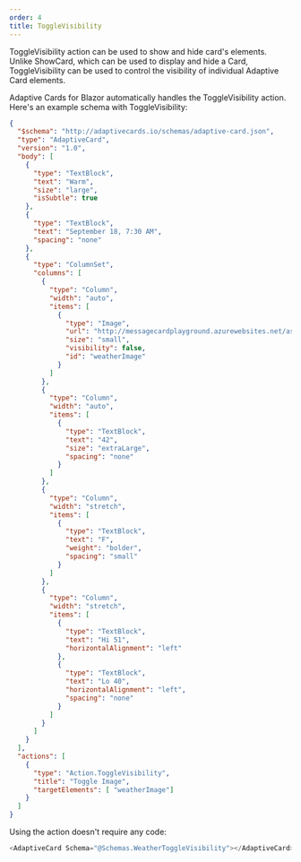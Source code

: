 ```yaml
---
order: 4
title: ToggleVisibility
---
```


ToggleVisibility action can be used to show and hide card's elements. Unlike ShowCard, which can be used to display and hide a Card, ToggleVisibility can be used to control the visibility of individual Adaptive Card elements.

Adaptive Cards for Blazor automatically handles the ToggleVisibility action. Here's an example schema with ToggleVisibility:

```json {.line-numbers}
{
  "$schema": "http://adaptivecards.io/schemas/adaptive-card.json",
  "type": "AdaptiveCard",
  "version": "1.0",
  "body": [
    {
      "type": "TextBlock",
      "text": "Warm",
      "size": "large",
      "isSubtle": true
    },
    {
      "type": "TextBlock",
      "text": "September 18, 7:30 AM",
      "spacing": "none"
    },
    {
      "type": "ColumnSet",
      "columns": [
        {
          "type": "Column",
          "width": "auto",
          "items": [
            {
              "type": "Image",
              "url": "http://messagecardplayground.azurewebsites.net/assets/Mostly%20Cloudy-Square.png",
              "size": "small",
              "visibility": false,
              "id": "weatherImage"
            }
          ]
        },
        {
          "type": "Column",
          "width": "auto",
          "items": [
            {
              "type": "TextBlock",
              "text": "42",
              "size": "extraLarge",
              "spacing": "none"
            }
          ]
        },
        {
          "type": "Column",
          "width": "stretch",
          "items": [
            {
              "type": "TextBlock",
              "text": "F",
              "weight": "bolder",
              "spacing": "small"
            }
          ]
        },
        {
          "type": "Column",
          "width": "stretch",
          "items": [
            {
              "type": "TextBlock",
              "text": "Hi 51",
              "horizontalAlignment": "left"
            },
            {
              "type": "TextBlock",
              "text": "Lo 40",
              "horizontalAlignment": "left",
              "spacing": "none"
            }
          ]
        }
      ]
    }
  ],
  "actions": [
    {
      "type": "Action.ToggleVisibility",
      "title": "Toggle Image",
      "targetElements": [ "weatherImage"]
    }
  ]
}  
```

Using the action doesn't require any code:

```csharp
<AdaptiveCard Schema="@Schemas.WeatherToggleVisibility"></AdaptiveCard>
```